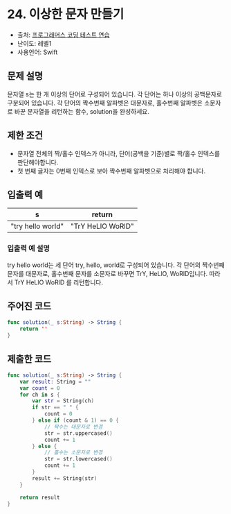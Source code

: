 # 24. 이상한 문자 만들기     

- 출처: [프로그래머스 코딩 테스트 연습](https://programmers.co.kr/learn/challenges)
- 난이도: 레벨1
- 사용언어: Swift



## 문제 설명  

문자열 s는 한 개 이상의 단어로 구성되어 있습니다. 각 단어는 하나 이상의 공백문자로 구분되어 있습니다. 각 단어의 짝수번째 알파벳은 대문자로, 홀수번째 알파벳은 소문자로 바꾼 문자열을 리턴하는 함수, solution을 완성하세요.



## 제한 조건   

- 문자열 전체의 짝/홀수 인덱스가 아니라, 단어(공백을 기준)별로 짝/홀수 인덱스를 판단해야합니다.
- 첫 번째 글자는 0번째 인덱스로 보아 짝수번째 알파벳으로 처리해야 합니다.



## 입출력 예  

| s                 | return             |
| ----------------- | ------------------ |
| "try hello world" | "TrY HeLlO WoRlD"  |

### 입출력 예 설명  
try hello world는 세 단어 try, hello, world로 구성되어 있습니다. 각 단어의 짝수번째 문자를 대문자로, 홀수번째 문자를 소문자로 바꾸면 TrY, HeLlO, WoRlD입니다. 따라서 TrY HeLlO WoRlD 를 리턴합니다.




## 주어진 코드  

~~~swift
func solution(_ s:String) -> String {
    return ''
}
~~~



## 제출한 코드  

~~~swift
func solution(_ s:String) -> String {
    var result: String = ""
    var count = 0
    for ch in s {
        var str = String(ch)
        if str == " " {
            count = 0
        } else if (count & 1) == 0 {
            // 짝수는 대문자로 변경
            str = str.uppercased()
            count += 1
        } else {
            // 홀수는 소문자로 변경
            str = str.lowercased()
            count += 1
        }
        result += String(str)
    }

    return result
}
~~~

